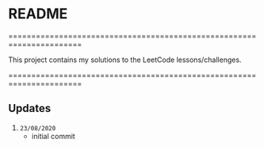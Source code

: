 
# README

======================================================================

This project contains my solutions to the LeetCode lessons/challenges.

======================================================================

## Updates

1. `23/08/2020`
   - initial commit

